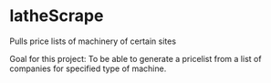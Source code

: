 # latheScrape
Pulls price lists of machinery of certain sites

Goal for this project: To be able to generate a pricelist from a list of companies for specified type of machine.
